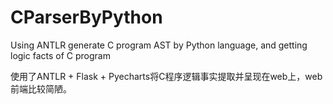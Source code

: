 # CParserByPython
Using ANTLR generate C program AST by Python language, and getting logic facts of C program

使用了ANTLR + Flask + Pyecharts将C程序逻辑事实提取并呈现在web上，web前端比较简陋。
